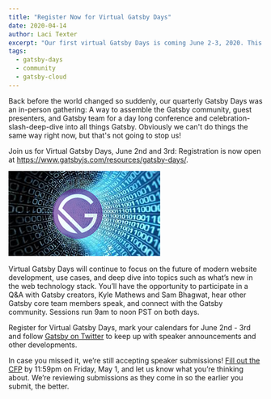 ```yaml
---
title: "Register Now for Virtual Gatsby Days"
date: 2020-04-14
author: Laci Texter
excerpt: "Our first virtual Gatsby Days is coming June 2-3, 2020. This free remote conference will be live-streamed on YouTube from 9am to noon PST both days, and you can register now!"
tags:
  - gatsby-days
  - community
  - gatsby-cloud
---
```


Back before the world changed so suddenly, our quarterly Gatsby Days was an in-person gathering: A way to assemble the Gatsby community, guest presenters, and Gatsby team for a day long conference and celebration-slash-deep-dive into all things Gatsby. Obviously we can't do things the same way right now, but that's not going to stop us!

Join us for Virtual Gatsby Days, June 2nd and 3rd: Registration is now open at <https://www.gatsbyjs.com/resources/gatsby-days/>.

![Gatsby logo transposed on binary background receding into distance](./virutalGatsbyDays.jpg "Gatsby logo on futuristic binary background")

Virtual Gatsby Days will continue to focus on the future of modern website development, use cases, and deep dive into topics such as what’s new in the web technology stack. You’ll have the opportunity to participate in a Q&A with Gatsby creators, Kyle Mathews and Sam Bhagwat, hear other Gatsby core team members speak, and connect with the Gatsby community. Sessions run 9am to noon PST on both days.

Register for Virtual Gatsby Days, mark your calendars for June 2nd - 3rd and follow [Gatsby on Twitter](https://twitter.com/gatsbyjs) to keep up with speaker announcements and other developments.

In case you missed it, we’re still accepting speaker submissions! [Fill out the CFP](https://docs.google.com/forms/d/e/1FAIpQLSfjUpqpmRL18ydo_PmC4jxvPG8xhOlix43KeRHOhUbPp3u7Mw/viewform?usp=sf_link) by 11:59pm on Friday, May 1, and let us know what you’re thinking about. We’re reviewing submissions as they come in so the earlier you submit, the better.
